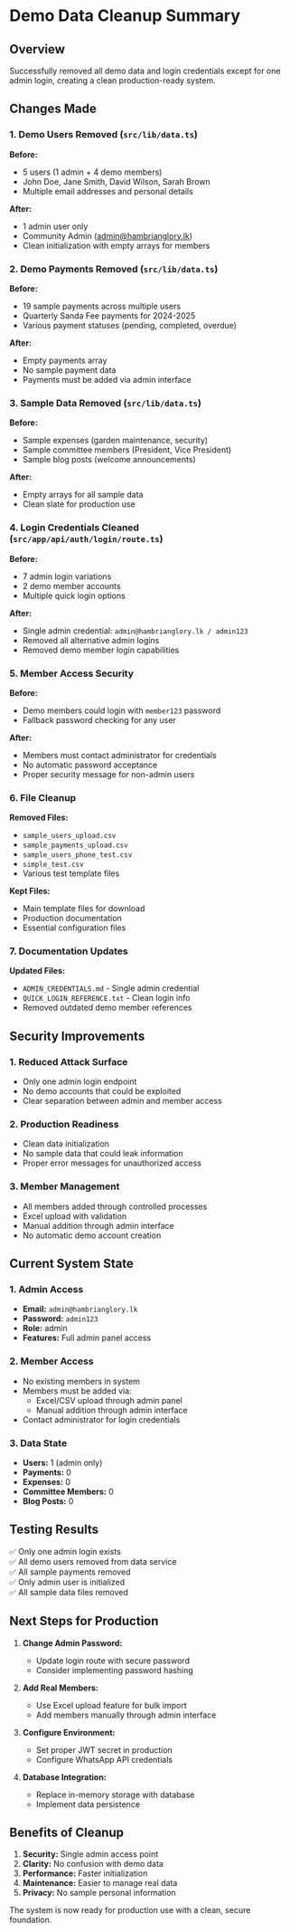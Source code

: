 # Demo Data Cleanup Summary

## Overview
Successfully removed all demo data and login credentials except for one admin login, creating a clean production-ready system.

## Changes Made

### 1. Demo Users Removed (`src/lib/data.ts`)
**Before:**
- 5 users (1 admin + 4 demo members)
- John Doe, Jane Smith, David Wilson, Sarah Brown
- Multiple email addresses and personal details

**After:**
- 1 admin user only
- Community Admin (admin@hambrianglory.lk)
- Clean initialization with empty arrays for members

### 2. Demo Payments Removed (`src/lib/data.ts`)
**Before:**
- 19 sample payments across multiple users
- Quarterly Sanda Fee payments for 2024-2025
- Various payment statuses (pending, completed, overdue)

**After:**
- Empty payments array
- No sample payment data
- Payments must be added via admin interface

### 3. Sample Data Removed (`src/lib/data.ts`)
**Before:**
- Sample expenses (garden maintenance, security)
- Sample committee members (President, Vice President)
- Sample blog posts (welcome announcements)

**After:**
- Empty arrays for all sample data
- Clean slate for production use

### 4. Login Credentials Cleaned (`src/app/api/auth/login/route.ts`)
**Before:**
- 7 admin login variations
- 2 demo member accounts
- Multiple quick login options

**After:**
- Single admin credential: `admin@hambrianglory.lk / admin123`
- Removed all alternative admin logins
- Removed demo member login capabilities

### 5. Member Access Security
**Before:**
- Demo members could login with `member123` password
- Fallback password checking for any user

**After:**
- Members must contact administrator for credentials
- No automatic password acceptance
- Proper security message for non-admin users

### 6. File Cleanup
**Removed Files:**
- `sample_users_upload.csv`
- `sample_payments_upload.csv` 
- `sample_users_phone_test.csv`
- `simple_test.csv`
- Various test template files

**Kept Files:**
- Main template files for download
- Production documentation
- Essential configuration files

### 7. Documentation Updates
**Updated Files:**
- `ADMIN_CREDENTIALS.md` - Single admin credential
- `QUICK_LOGIN_REFERENCE.txt` - Clean login info
- Removed outdated demo member references

## Security Improvements

### 1. Reduced Attack Surface
- Only one admin login endpoint
- No demo accounts that could be exploited
- Clear separation between admin and member access

### 2. Production Readiness
- Clean data initialization
- No sample data that could leak information
- Proper error messages for unauthorized access

### 3. Member Management
- All members added through controlled processes
- Excel upload with validation
- Manual addition through admin interface
- No automatic demo account creation

## Current System State

### 1. Admin Access
- **Email:** `admin@hambrianglory.lk`
- **Password:** `admin123`
- **Role:** admin
- **Features:** Full admin panel access

### 2. Member Access
- No existing members in system
- Members must be added via:
  - Excel/CSV upload through admin panel
  - Manual addition through admin interface
- Contact administrator for login credentials

### 3. Data State
- **Users:** 1 (admin only)
- **Payments:** 0
- **Expenses:** 0
- **Committee Members:** 0
- **Blog Posts:** 0

## Testing Results
✅ Only one admin login exists  
✅ All demo users removed from data service  
✅ All sample payments removed  
✅ Only admin user is initialized  
✅ All sample data files removed  

## Next Steps for Production

1. **Change Admin Password:**
   - Update login route with secure password
   - Consider implementing password hashing

2. **Add Real Members:**
   - Use Excel upload feature for bulk import
   - Add members manually through admin interface

3. **Configure Environment:**
   - Set proper JWT secret in production
   - Configure WhatsApp API credentials

4. **Database Integration:**
   - Replace in-memory storage with database
   - Implement data persistence

## Benefits of Cleanup

1. **Security:** Single admin access point
2. **Clarity:** No confusion with demo data
3. **Performance:** Faster initialization
4. **Maintenance:** Easier to manage real data
5. **Privacy:** No sample personal information

The system is now ready for production use with a clean, secure foundation.

